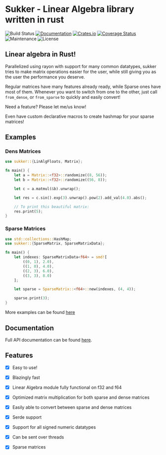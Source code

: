 # Sukker - Linear Algebra library written in rust

![Build Status](https://github.com/Jafagervik/sukker/actions/workflows/test.yml/badge.svg)
[![Documentation](https://docs.rs/sukker/badge.svg)](https://docs.rs/sukker/)
[![Crates.io](https://img.shields.io/crates/v/sukker.svg)](https://crates.io/crates/sukker)
[![Coverage Status](https://codecov.io/gh/Jafagervik/sukker/branch/master/graph/badge.svg)](https://codecov.io/gh/Jafagervik/sukker)
![Maintenance](https://img.shields.io/badge/maintenance-experimental-blue.svg)
![License](https://img.shields.io/crates/l/sukker)

Linear algebra in Rust!
---

Parallelized using rayon with support for many common datatypes,
sukker tries to make matrix operations easier for the user, 
while still giving you as the user the performance you deserve.

Regular matrices have many features already ready, while 
Sparse ones have most of them. Whenever you want to switch from 
one to the other, just call `from_dense`, or `from_sparse` to
quickly and easily convert!

Need a feature? Please let me/us know!

Even have custom declarative macros to create hashmap for your
sparse matrices!

## Examples


### Dens Matrices 

```rust 
use sukker::{LinAlgFloats, Matrix};

fn main() {
    let a = Matrix::<f32>::randomize((8, 56));
    let b = Matrix::<f32>::randomize((56, 8));

    let c = a.matmul(&b).unwrap();

    let res = c.sin().exp(3).unwrap().pow(2).add_val(4.0).abs();

    // To print this beautiful matrix:
    res.print(5);
}
```

### Sparse Matrices 


```rust 
use std::collections::HashMap;
use sukker::{SparseMatrix, SparseMatrixData};

fn main() {
    let indexes: SparseMatrixData<f64> = smd![
        ((0, 1), 2.0), 
        ((1, 0), 4.0), 
        ((2, 3), 6.0), 
        ((3, 3), 8.0)
    ];

    let sparse = SparseMatrix::<f64>::new(indexes, (4, 4));

    sparse.print(3);
}
```

More examples can be found [here](/examples/)


## Documentation
Full API documentation can be found [here](https://docs.rs/sukker/latest/sukker/).

## Features 
- [X] Easy to use!
- [X] Blazingly fast
- [X] Linear Algebra module fully functional on f32 and f64
- [X] Optimized matrix multiplication for both sparse and dense matrices 
- [X] Easily able to convert between sparse and dense matrices
- [X] Serde support 
- [X] Support for all signed numeric datatypes 
- [X] Can be sent over threads
- [X] Sparse matrices 

